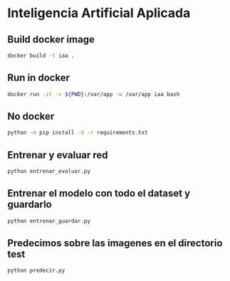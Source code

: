 # Inteligencia Artificial Aplicada

## Build docker image
```bash
docker build -t iaa .
```
## Run in docker 
```bash
docker run -it -v ${PWD}:/var/app -w /var/app iaa bash
```
## No docker 
```bash
python -m pip install -U -r requirements.txt
```
## Entrenar y evaluar red
```bash
python entrenar_evaluar.py
```
## Entrenar el modelo con todo el dataset y guardarlo
```bash
python entrenar_guardar.py
```
## Predecimos sobre las imagenes en el directorio test
```bash
python predecir.py
```
